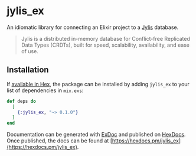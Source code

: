 # jylis_ex

An idiomatic library for connecting an Elixir project to a
[Jylis](https://github.com/jemc/jylis) database.

> Jylis is a distributed in-memory database for Conflict-free Replicated Data
> Types (CRDTs), built for speed, scalability, availability, and ease of use.

## Installation

If [available in Hex](https://hex.pm/docs/publish), the package can be installed
by adding `jylis_ex` to your list of dependencies in `mix.exs`:

```elixir
def deps do
  [
    {:jylis_ex, "~> 0.1.0"}
  ]
end
```

Documentation can be generated with [ExDoc](https://github.com/elixir-lang/ex_doc)
and published on [HexDocs](https://hexdocs.pm). Once published, the docs can
be found at [https://hexdocs.pm/jylis_ex](https://hexdocs.pm/jylis_ex).

